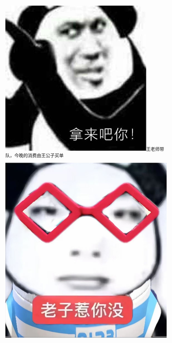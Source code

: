 ![输入图片说明](20210712141931_b9c2e.jpeg)王老师带队，今晚的消费由王公子买单


![输入图片说明](src/main/webapp/assets/img/IMG_6483.JPG)